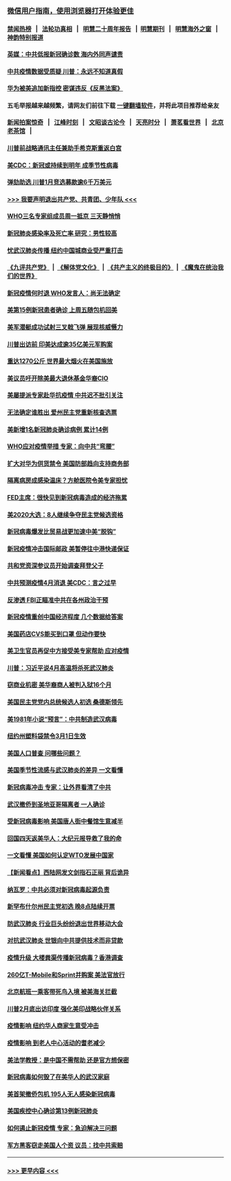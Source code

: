 ### [微信用户指南，使用浏览器打开体验更佳](https://github.com/gfw-breaker/banned-news1/blob/master/indexes/wechat-guide.md?t=0)
#### [禁闻热榜](热点新闻.md?t=0)  &nbsp;&nbsp;|&nbsp;&nbsp; [法轮功真相](https://github.com/gfw-breaker/truth/blob/master/README.md?t=0) &nbsp;&nbsp;|&nbsp;&nbsp; [明慧二十周年报告](https://github.com/gfw-breaker/mh-reports/blob/master/README.md?t=0) &nbsp;&nbsp;|&nbsp;&nbsp;[明慧期刊](https://github.com/gfw-breaker/mh-qikan) &nbsp;&nbsp;|&nbsp;&nbsp; [明慧海外之窗](https://github.com/gfw-breaker/mh-news/blob/master/README.md?t=0) &nbsp;&nbsp;|&nbsp;&nbsp; [神韵特别报道](https://github.com/gfw-breaker/mh-news/blob/master/shenyun.md?t=0)
#### [英媒：中共低报新冠确诊数 海内外同声谴责](../pages/nsc412/n11867421.md?t=02141122) 
#### [中共疫情数据受质疑 川普：永远不知道真假](../pages/nsc412/n11867195.md?t=02141122) 
#### [华为被美追加新指控 密谋违反《反黑法案》](../pages/nsc412/n11867191.md?t=02141122) 
#### 五毛举报越来越频繁，请网友们前往下载 [一键翻墙软件](https://github.com/gfw-breaker/ssr-accounts)，并将此项目推荐给亲友
#### [新闻拍案惊奇](https://github.com/gfw-breaker/banned-news1/blob/master/pages/link4.md) &nbsp;&nbsp;|&nbsp;&nbsp; [江峰时刻](https://github.com/gfw-breaker/banned-news1/blob/master/pages/link4.md) &nbsp;&nbsp;|&nbsp;&nbsp; [文昭谈古论今](https://github.com/gfw-breaker/banned-news1/blob/master/pages/link4.md) &nbsp;&nbsp;|&nbsp;&nbsp; [天亮时分](https://github.com/gfw-breaker/banned-news1/blob/master/pages/link4.md) &nbsp;&nbsp;|&nbsp;&nbsp; [萧茗看世界](https://github.com/gfw-breaker/banned-news1/blob/master/pages/link4.md) &nbsp;&nbsp;|&nbsp;&nbsp; [北京老茶馆](https://github.com/gfw-breaker/banned-news1/blob/master/pages/link4.md) &nbsp;&nbsp;|&nbsp;&nbsp; 
#### [川普前战略通讯主任兼助手希克斯重返白宫](../pages/nsc412/n11867104.md?t=02141122) 
#### [美CDC：新冠或持续到明年 成季节性病毒](../pages/nsc412/n11867279.md?t=02141122) 
#### [弹劾助选 川普1月竞选募款逾6千万美元](../pages/nsc412/n11866950.md?t=02141122) 
#### [>>> 我要声明退出共产党、共青团、少年队 <<<](https://github.com/begood0513/goodnews/blob/master/quit/letter.md) 
#### [WHO三名专家组成员周一抵京 三天静悄悄](../pages/nsc412/n11866947.md?t=02141122) 
#### [新冠肺炎感染率及死亡率 研究：男性较高](../pages/nsc412/n11866956.md?t=02141122) 
#### [忧武汉肺炎传播 纽约中国城商业受严重打击](../pages/nsc412/n11866902.md?t=02141122) 
#### [《九评共产党》](https://github.com/begood0513/9ping.md/blob/master/README.md) &nbsp;|&nbsp; [《解体党文化》](../../../../jtdwh.md/blob/master/README.md)  &nbsp;|&nbsp; [《共产主义的终极目的》](../../../../gczydzjmd.md/blob/master/README.md) &nbsp;|&nbsp; [《魔鬼在统治我们的世界》](../../../../mgztzwmdsj.md/blob/master/README.md) 
#### [新冠疫情何时退 WHO发言人：尚无法确定](../pages/nsc412/n11866864.md?t=02141122) 
#### [美第15例新冠患者确诊 上周五随包机回美](../pages/nsc412/n11866852.md?t=02141122) 
#### [美军潜艇成功试射三叉戟飞弹 展现核威慑力](../pages/nsc412/n11866046.md?t=02141122) 
#### [川普出访前 印美达成逾35亿美元军购案](../pages/nsc412/n11865444.md?t=02141122) 
#### [重达1270公斤 世界最大烟火在美国施放](../pages/nsc412/n11865198.md?t=02141122) 
#### [美议员吁开除美最大退休基金华裔CIO](../pages/nsc412/n11865230.md?t=02141122) 
#### [美屡提派专家赴华抗疫情 中共迟不批引关注](../pages/nsc412/n11864719.md?t=02141122) 
#### [无法确定谁胜出 爱州民主党重新核查选票](../pages/nsc412/n11864830.md?t=02141122) 
#### [美新增1名新冠肺炎确诊病例 累计14例](../pages/nsc412/n11864893.md?t=02141122) 
#### [WHO应对疫情举措 专家：向中共“弯腰”](../pages/nsc412/n11864727.md?t=02141122) 
#### [扩大对华为供货禁令 美国防部趋向支持商务部](../pages/nsc412/n11864773.md?t=02141122) 
#### [隔离病房成感染温床？方舱医院令美专家担忧](../pages/nsc412/n11864575.md?t=02141122) 
#### [FED主席：很快见到新冠病毒造成的经济拖累](../pages/nsc412/n11864507.md?t=02141122) 
#### [美2020大选：8人继续争夺民主党候选资格](../pages/nsc412/n11864327.md?t=02141122) 
#### [新冠病毒爆发比贸易战更加速中美“脱钩”](../pages/nsc412/n11864470.md?t=02141122) 
#### [新冠疫情冲击国际邮政 美暂停往中港快递保证](../pages/nsc412/n11864207.md?t=02141122) 
#### [共和党资深参议员开始调查拜登父子](../pages/nsc412/n11863984.md?t=02141122) 
#### [中共预测疫情4月消退 美CDC：言之过早](../pages/nsc412/n11864310.md?t=02141122) 
#### [反渗透 FBI正瞄准中共在各州政治干预](../pages/nsc412/n11864300.md?t=02141122) 
#### [新冠疫情重创中国经济程度 几个数据给答案](../pages/nsc412/n11864203.md?t=02141122) 
#### [美国药店CVS能买到口罩 但动作要快](../pages/nsc412/n11862438.md?t=02141122) 
#### [美卫生官员再促中方接受美专家帮助 应对疫情](../pages/nsc412/n11864043.md?t=02141122) 
#### [川普：习近平说4月高温将杀死武汉肺炎](../pages/nsc412/n11860814.md?t=02141122) 
#### [窃商业机密 美华裔商人被判入狱16个月](../pages/nsc412/n11863911.md?t=02141122) 
#### [美国民主党党内总统候选人初选 桑德斯领先](../pages/nsc412/n11863475.md?t=02141122) 
#### [美1981年小说“预言”：中共制造武汉病毒](../pages/nsc412/n11863306.md?t=02141122) 
#### [纽约州塑料袋禁令3月1日生效](../pages/nsc412/n11862832.md?t=02141122) 
#### [美国人口普查  问哪些问题？](../pages/nsc412/n11862808.md?t=02141122) 
#### [美国季节性流感与武汉肺炎的差异 一文看懂](../pages/nsc412/n11862428.md?t=02141122) 
#### [新冠病毒冲击 专家：让外界看清了中共](../pages/nsc412/n11862280.md?t=02141122) 
#### [武汉撤侨到圣地亚哥隔离者 一人确诊](../pages/nsc412/n11862460.md?t=02141122) 
#### [受新冠病毒影响 美国唐人街中餐馆生意减半](../pages/nsc412/n11861940.md?t=02141122) 
#### [回国四天返美华人：大纪元报导救了我的命](../pages/nsc412/n11862181.md?t=02141122) 
#### [一文看懂 美国如何认定WTO发展中国家](../pages/nsc412/n11862051.md?t=02141122) 
#### [【新闻看点】西陆网发文剑指石正丽 背后诡异](../pages/nsc412/n11861792.md?t=02141122) 
#### [纳瓦罗：中共必须对新冠病毒起源负责](../pages/nsc412/n11861810.md?t=02141122) 
#### [新罕布什尔州民主党初选 晚8点陆续开票](../pages/nsc412/n11861872.md?t=02141122) 
#### [防武汉肺炎 行业巨头纷纷退出世界移动大会](../pages/nsc412/n11861795.md?t=02141122) 
#### [对抗武汉肺炎 世银向中共提供技术而非贷款](../pages/nsc412/n11861652.md?t=02141122) 
#### [疫情升级 大楼粪渠传播新冠病毒？香港调查](../pages/nsc412/n11861556.md?t=02141122) 
#### [260亿T-Mobile和Sprint并购案 美法官放行](../pages/nsc412/n11861511.md?t=02141122) 
#### [北京航班一乘客带死鸟入境 被美海关拦截](../pages/nsc412/n11861317.md?t=02141122) 
#### [川普2月底出访印度 强化美印战略伙伴关系](../pages/nsc412/n11860557.md?t=02141122) 
#### [疫情影响  纽约华人商家生意受冲击](../pages/nsc412/n11860284.md?t=02141122) 
#### [疫情影响  到老人中心活动的耆老减少](../pages/nsc412/n11860199.md?t=02141122) 
#### [美法学教授：是中国不需帮助 还是官方想保密](../pages/nsc412/n11859492.md?t=02141122) 
#### [新冠病毒如何毁了在美华人的武汉家庭](../pages/nsc412/n11859524.md?t=02141122) 
#### [美首架撤侨包机 195人无人感染新冠病毒](../pages/nsc412/n11859908.md?t=02141122) 
#### [美国疾控中心确诊第13例新冠肺炎](../pages/nsc412/n11859966.md?t=02141122) 
#### [如何遏止新冠疫情 专家：急迫解决三问题](../pages/nsc412/n11859685.md?t=02141122) 
#### [军方黑客窃走美国人个资 议员：找中共索赔](../pages/nsc412/n11859371.md?t=02141122) 

----
#### [ >>> 更早内容 <<< ](../indexes/nsc412-earlier.md)
